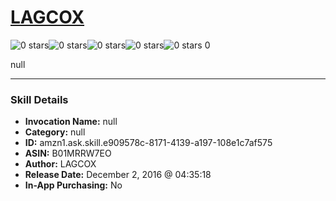 # [LAGCOX](http://alexa.amazon.com/#skills/amzn1.ask.skill.e909578c-8171-4139-a197-108e1c7af575)
![0 stars](../../images/ic_star_border_black_18dp_1x.png)![0 stars](../../images/ic_star_border_black_18dp_1x.png)![0 stars](../../images/ic_star_border_black_18dp_1x.png)![0 stars](../../images/ic_star_border_black_18dp_1x.png)![0 stars](../../images/ic_star_border_black_18dp_1x.png) 0

null

***

### Skill Details

* **Invocation Name:** null
* **Category:** null
* **ID:** amzn1.ask.skill.e909578c-8171-4139-a197-108e1c7af575
* **ASIN:** B01MRRW7EO
* **Author:** LAGCOX
* **Release Date:** December 2, 2016 @ 04:35:18
* **In-App Purchasing:** No
